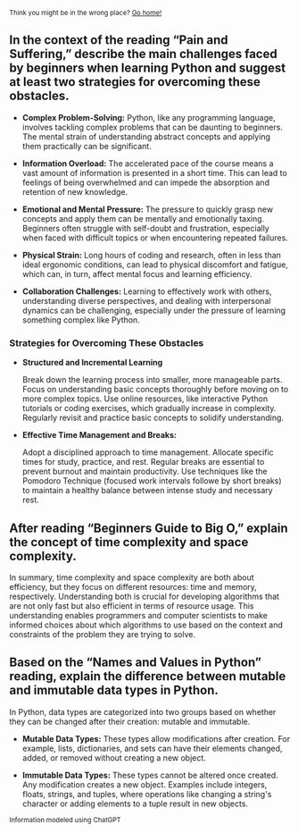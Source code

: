 <sub>Think you might be in the wrong place? [Go home!](../README.md)</sub>


## In the context of the reading “Pain and Suffering,” describe the main challenges faced by beginners when learning Python and suggest at least two strategies for overcoming these obstacles.

* __Complex Problem-Solving:__ Python, like any programming language, involves tackling complex problems that can be daunting to beginners. The mental strain of understanding abstract concepts and applying them practically can be significant.

* __Information Overload:__ The accelerated pace of the course means a vast amount of information is presented in a short time. This can lead to feelings of being overwhelmed and can impede the absorption and retention of new knowledge.

* __Emotional and Mental Pressure:__ The pressure to quickly grasp new concepts and apply them can be mentally and emotionally taxing. Beginners often struggle with self-doubt and frustration, especially when faced with difficult topics or when encountering repeated failures.

* __Physical Strain:__ Long hours of coding and research, often in less than ideal ergonomic conditions, can lead to physical discomfort and fatigue, which can, in turn, affect mental focus and learning efficiency.

* __Collaboration Challenges:__ Learning to effectively work with others, understanding diverse perspectives, and dealing with interpersonal dynamics can be challenging, especially under the pressure of learning something complex like Python.

### Strategies for Overcoming These Obstacles

* __Structured and Incremental Learning__

    Break down the learning process into smaller, more manageable parts. Focus on understanding basic concepts thoroughly before moving on to more complex topics.
    Use online resources, like interactive Python tutorials or coding exercises, which gradually increase in complexity. Regularly revisit and practice basic concepts to solidify understanding.

* __Effective Time Management and Breaks:__

    Adopt a disciplined approach to time management. Allocate specific times for study, practice, and rest. Regular breaks are essential to prevent burnout and maintain productivity. Use techniques like the Pomodoro Technique (focused work intervals followe by short breaks) to maintain a healthy balance between intense study and necessary rest.



## After reading “Beginners Guide to Big O,” explain the concept of time complexity and space complexity.

   In summary, time complexity and space complexity are both about efficiency, but they focus on different resources: time and memory, respectively. Understanding both is crucial for developing algorithms that are not only fast but also efficient in terms of resource usage. This understanding enables programmers and computer scientists to make informed choices about which algorithms to use based on the context and constraints of the problem they are trying to solve.


## Based on the “Names and Values in Python” reading, explain the difference between mutable and immutable data types in Python.


In Python, data types are categorized into two groups based on whether they can be changed after their creation: mutable and immutable.

* __Mutable Data Types:__ These types allow modifications after creation. For example, lists, dictionaries, and sets can have their elements changed, added, or removed without creating a new object.

* __Immutable Data Types:__ These types cannot be altered once created. Any modification creates a new object. Examples include integers, floats, strings, and tuples, where operations like changing a string's character or adding elements to a tuple result in new objects.

<sub>Information modeled using ChatGPT</sub>